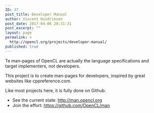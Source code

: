 ```yaml
---
ID: 37
post_title: Developer Manual
author: Vincent Hindriksen
post_date: 2017-04-06 20:31:31
post_excerpt: ""
layout: page
permalink: >
  http://opencl.org/projects/developer-manual/
published: true
---
```

Te man-pages of OpenCL are actually the language specifications and target implementers, not developers.

This project is to create man-pages for developers, inspired by great websites like cppreference.com.

Like most projects here, it is fully done on Github.
<ul>
 	<li>See the current state: <a href="http://man.opencl.org">http://man.opencl.org</a></li>
 	<li>Join the effort: <a href="https://github.com/OpenCL/man">https://github.com/OpenCL/man</a></li>
</ul>
&nbsp;